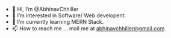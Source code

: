 - 👋 Hi, I’m @AbhinavChhiller
- 👀 I’m interested in Software/ Web developent.
- 🌱 I’m currently learning MERN Stack.
- 📫 How to reach me ... mail me at abhinavchhiller@gmail.com

<!---
AbhinavChhiller/AbhinavChhiller is a ✨ special ✨ repository because its `README.md` (this file) appears on your GitHub profile.
You can click the Preview link to take a look at your changes.
--->

